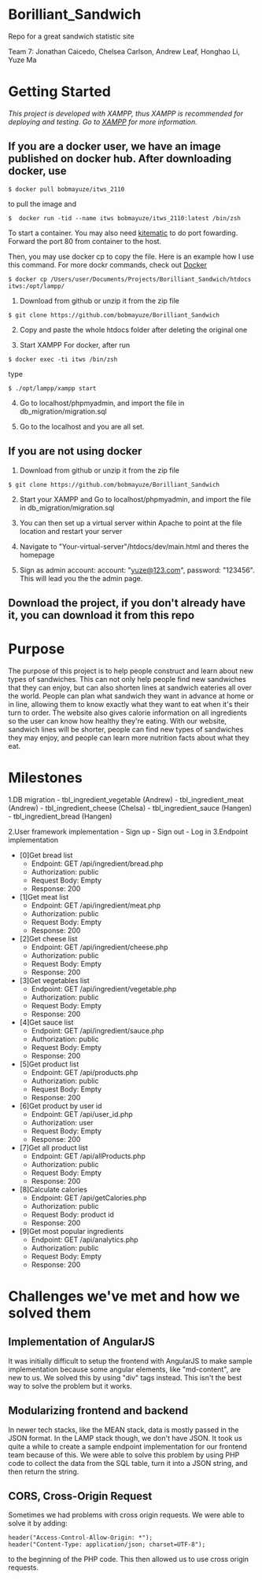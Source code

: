 # Borilliant_Sandwich
Repo for a great sandwich statistic site

Team 7: Jonathan Caicedo, Chelsea Carlson, Andrew Leaf, Honghao Li, Yuze Ma 

# Getting Started
*This project is developed with XAMPP, thus XAMPP is recommended for deploying and testing. Go to [XAMPP](https://www.apachefriends.org/index.html) for more information.*

## If you are a docker user, we have an image published on docker hub. After downloading docker, use 
```
$ docker pull bobmayuze/itws_2110
```
to pull the image and 
```
$  docker run -tid --name itws bobmayuze/itws_2110:latest /bin/zsh
```
To start a container. You may also need [kitematic](https://kitematic.com/) to do port fowarding. Forward the port 80 from container to the host.

Then, you may use docker cp to copy the file. Here is an example how I use this command. For more dockr commands, check out [Docker](https://www.docker.com/)

```
$ docker cp /Users/user/Documents/Projects/Borilliant_Sandwich/htdocs itws:/opt/lampp/
```



1. Download from github or unzip it from the zip file
```
$ git clone https://github.com/bobmayuze/Borilliant_Sandwich

```

2. Copy and paste the whole htdocs folder after deleting the original one

3. Start XAMPP 
For docker, after run 
```
$ docker exec -ti itws /bin/zsh  
```

type 
```
$ ./opt/lampp/xampp start
```

4. Go to localhost/phpmyadmin, and import the file in db_migration/migration.sql

5. Go to the localhost and you are all set.

## If you are not using docker

1. Download from github or unzip it from the zip file
```
$ git clone https://github.com/bobmayuze/Borilliant_Sandwich

```
2. Start your XAMPP and Go to localhost/phpmyadmin, and import the file in db_migration/migration.sql

3. You can then set up a virtual server within Apache to point at the file location and restart your server

4. Navigate to "Your-virtual-server"/htdocs/dev/main.html and theres the homepage

5. Sign as admin account: account: "yuze@123.com", password: "123456". This will lead you the the admin page.

## Download the project, if you don't already have it, you can download it from this repo 

# Purpose
The purpose of this project is to help people construct and learn about 
new types of sandwiches. This can not only help people find new sandwiches that
they can enjoy, but can also shorten lines at sandwich eateries all over the
world. People can plan what sandwich they want in advance at home or in 
line, allowing them to know exactly what they want to eat when it's their
turn to order. The website also gives calorie information on all ingredients
so the user can know how healthy they're eating. With our website, sandwich
lines will be shorter, people can find new types of sandwiches they may enjoy,
and people can learn more nutrition facts about what they eat.

# Milestones
1.DB migration
    - tbl_ingredient_vegetable (Andrew)
    - tbl_ingredient_meat (Andrew)
    - tbl_ingredient_cheese (Chelsa)
    - tbl_ingredient_sauce (Hangen)
    - tbl_ingredient_bread (Hangen)

2.User framework implementation 
    - Sign up
    - Sign out
    - Log in
3.Endpoint implementation 
- [0]Get bread list
    - Endpoint: GET /api/ingredient/bread.php
    - Authorization: public
    - Request Body: Empty
    - Response: 200
- [1]Get meat list
    - Endpoint: GET /api/ingredient/meat.php
    - Authorization: public
    - Request Body: Empty
    - Response: 200
- [2]Get cheese list
    - Endpoint: GET /api/ingredient/cheese.php
    - Authorization: public
    - Request Body: Empty
    - Response: 200
- [3]Get vegetables list
    - Endpoint: GET /api/ingredient/vegetable.php
    - Authorization: public
    - Request Body: Empty
    - Response: 200
- [4]Get sauce list
    - Endpoint: GET /api/ingredient/sauce.php
    - Authorization: public
    - Request Body: Empty
    - Response: 200
- [5]Get product list
    - Endpoint: GET /api/products.php
    - Authorization: public
    - Request Body: Empty
    - Response: 200
- [6]Get product by user id
    - Endpoint: GET /api/user_id.php
    - Authorization: user
    - Request Body: Empty
    - Response: 200
- [7]Get all product list
    - Endpoint: GET /api/allProducts.php
    - Authorization: public
    - Request Body: Empty
    - Response: 200
- [8]Calculate calories 
    - Endpoint: GET /api/getCalories.php
    - Authorization: public
    - Request Body: product id
    - Response: 200
- [9]Get most popular ingredients
    - Endpoint: GET /api/analytics.php
    - Authorization: public
    - Request Body: Empty
    - Response: 200

# Challenges we've met and how we solved them
## Implementation of AngularJS

It was initially difficult to setup the frontend with AngularJS to make sample implementation because some angular elements, like "md-content", are new to us. We solved this by using "div" tags instead. This isn't the best way to solve the problem but it works. 

## Modularizing frontend and backend

In newer tech stacks, like the MEAN stack, data is mostly passed in the JSON format. In the LAMP stack though, we don't have JSON. It took us quite a while to create a sample endpoint implementation for our frontend team because of this. We were able to solve this problem by using PHP code to collect the data from the SQL table, turn it into a JSON string, and then return the string.

## CORS, Cross-Origin Request
Sometimes we had problems with cross origin requests. We were able to solve it by adding: 
```
header("Access-Control-Allow-Origin: *");
header("Content-Type: application/json; charset=UTF-8");
```
to the beginning of the PHP code. This then allowed us to use cross origin requests.
